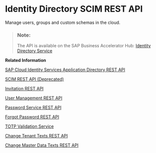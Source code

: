 <!-- loio5be569254a3246b18348e35ffc6b11a7 -->

# Identity Directory SCIM REST API

Manage users, groups and custom schemas in the cloud.



> ### Note:  
> The API is available on the SAP Business Accelerator Hub: [Identity Directory Service](https://api.sap.com/api/IdDS_SCIM/overview)

**Related Information**  


[SAP Cloud Identity Services Application Directory REST API](sap-cloud-identity-services-application-directory-rest-api-a8fc935.md "Manage application configurations.")

[SCIM REST API \(Deprecated\)](scim-rest-api-deprecated-2f21568.md "This section contains information about the Identity Authentication implementation of the System for Cross-domain Identity Management (SCIM) REST API protocol.")

[Invitation REST API](invitation-rest-api-e55429f.md "The invitation service allows you to implement a request for user invitations.")

[User Management REST API](user-management-rest-api-e6bb70d.md "This REST API allows you to implement a request for user management, such as user registration, as well as SP user retrieval, deactivation and deletion.")

[Password Service REST API](password-service-rest-api-8d1016b.md "The password service is used for operations related to user passwords, such as verification of the user name and the password combination.")

[Forgot Password REST API](forgot-password-rest-api-d024fca.md "The forgot password REST API sends a reset password email.")

[TOTP Validation Service](totp-validation-service-3e4c3cf.md "Validation of time-based one-time password (TOTP).")

[Change Tenant Texts REST API](change-tenant-texts-rest-api-66ad80a.md#loio66ad80a6bbaf4fc3911232f7cc9a7de6 "The Change Tenant Texts REST API of Identity Authentication can be used to change the predefined texts and messages for end-user screens available per tenant in the Identity Authentication.")

[Change Master Data Texts REST API](change-master-data-texts-rest-api-b10fc6a.md#loiob10fc6a9a37c488a82ce7489b1fab64c "The Change Master Data Texts REST API can be used to change the predefined master data for each resource in Identity Authentication.")

